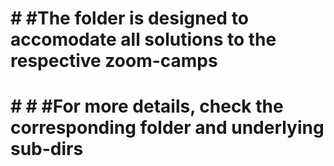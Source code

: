# # #The folder is designed to accomodate all solutions to the respective zoom-camps
# # # #For more details, check the corresponding folder and underlying sub-dirs

